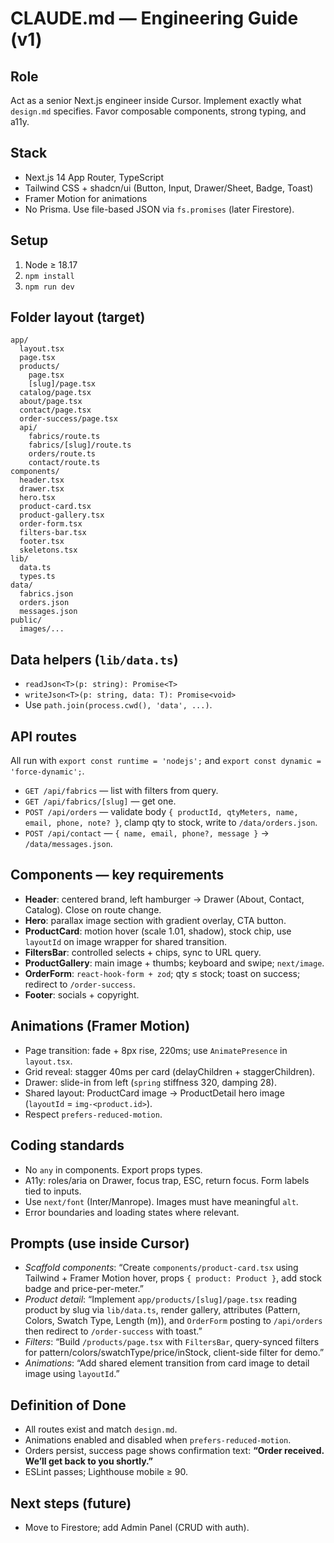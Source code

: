 # CLAUDE.md — Engineering Guide (v1)

## Role

Act as a senior Next.js engineer inside Cursor. Implement exactly what `design.md` specifies. Favor composable components, strong typing, and a11y.

## Stack

* Next.js 14 App Router, TypeScript
* Tailwind CSS + shadcn/ui (Button, Input, Drawer/Sheet, Badge, Toast)
* Framer Motion for animations
* No Prisma. Use file-based JSON via `fs.promises` (later Firestore).

## Setup

1. Node ≥ 18.17
2. `npm install`
3. `npm run dev`

## Folder layout (target)

```
app/
  layout.tsx
  page.tsx
  products/
    page.tsx
    [slug]/page.tsx
  catalog/page.tsx
  about/page.tsx
  contact/page.tsx
  order-success/page.tsx
  api/
    fabrics/route.ts
    fabrics/[slug]/route.ts
    orders/route.ts
    contact/route.ts
components/
  header.tsx
  drawer.tsx
  hero.tsx
  product-card.tsx
  product-gallery.tsx
  order-form.tsx
  filters-bar.tsx
  footer.tsx
  skeletons.tsx
lib/
  data.ts
  types.ts
data/
  fabrics.json
  orders.json
  messages.json
public/
  images/...
```

## Data helpers (`lib/data.ts`)

* `readJson<T>(p: string): Promise<T>`
* `writeJson<T>(p: string, data: T): Promise<void>`
* Use `path.join(process.cwd(), 'data', ...)`.

## API routes

All run with `export const runtime = 'nodejs';` and `export const dynamic = 'force-dynamic';`.

* `GET /api/fabrics` — list with filters from query.
* `GET /api/fabrics/[slug]` — get one.
* `POST /api/orders` — validate body `{ productId, qtyMeters, name, email, phone, note? }`, clamp qty to stock, write to `/data/orders.json`.
* `POST /api/contact` — `{ name, email, phone?, message }` → `/data/messages.json`.

## Components — key requirements

* **Header**: centered brand, left hamburger → Drawer (About, Contact, Catalog). Close on route change.
* **Hero**: parallax image section with gradient overlay, CTA button.
* **ProductCard**: motion hover (scale 1.01, shadow), stock chip, use `layoutId` on image wrapper for shared transition.
* **FiltersBar**: controlled selects + chips, sync to URL query.
* **ProductGallery**: main image + thumbs; keyboard and swipe; `next/image`.
* **OrderForm**: `react-hook-form + zod`; qty ≤ stock; toast on success; redirect to `/order-success`.
* **Footer**: socials + copyright.

## Animations (Framer Motion)

* Page transition: fade + 8px rise, 220ms; use `AnimatePresence` in `layout.tsx`.
* Grid reveal: stagger 40ms per card (delayChildren + staggerChildren).
* Drawer: slide-in from left (`spring` stiffness 320, damping 28).
* Shared layout: ProductCard image → ProductDetail hero image (`layoutId` = `img-<product.id>`).
* Respect `prefers-reduced-motion`.

## Coding standards

* No `any` in components. Export props types.
* A11y: roles/aria on Drawer, focus trap, ESC, return focus. Form labels tied to inputs.
* Use `next/font` (Inter/Manrope). Images must have meaningful `alt`.
* Error boundaries and loading states where relevant.

## Prompts (use inside Cursor)

* *Scaffold components*: “Create `components/product-card.tsx` using Tailwind + Framer Motion hover, props `{ product: Product }`, add stock badge and price-per-meter.”
* *Product detail*: “Implement `app/products/[slug]/page.tsx` reading product by slug via `lib/data.ts`, render gallery, attributes (Pattern, Colors, Swatch Type, Length (m)), and `OrderForm` posting to `/api/orders` then redirect to `/order-success` with toast.”
* *Filters*: “Build `/products/page.tsx` with `FiltersBar`, query-synced filters for pattern/colors/swatchType/price/inStock, client-side filter for demo.”
* *Animations*: “Add shared element transition from card image to detail image using `layoutId`.”

## Definition of Done

* All routes exist and match `design.md`.
* Animations enabled and disabled when `prefers-reduced-motion`.
* Orders persist, success page shows confirmation text: **“Order received. We’ll get back to you shortly.”**
* ESLint passes; Lighthouse mobile ≥ 90.

## Next steps (future)

* Move to Firestore; add Admin Panel (CRUD with auth).
